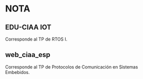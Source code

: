 # NOTA
## EDU-CIAA IOT

Corresponde al TP de RTOS I.

## web_ciaa_esp

Corresponde al TP de Protocolos de Comunicación en Sistemas Embebidos.
